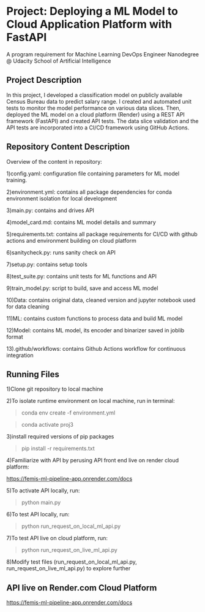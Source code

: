 # Project: Deploying a ML Model to Cloud Application Platform with FastAPI

A program requirement for Machine Learning DevOps Engineer Nanodegree @ Udacity School of Artificial Intelligence

## Project Description

In this project, I developed a classification model on publicly available Census Bureau data to predict salary range. I created and automated unit tests to monitor the model performance on various data slices. Then, deployed the ML model on a cloud platform (Render) using a REST API framework (FastAPI) and created API tests. The data slice validation and the API tests are incorporated into a CI/CD framework using GitHub Actions.

## Repository Content Description

Overview of the content in repository:

1)config.yaml: configuration file containing parameters for ML model training. 

2)environment.yml: contains all package dependencies for conda environment isolation for local development

3)main.py: contains and drives API

4)model_card.md: contains ML model details and summary

5)requirements.txt: contains all package requirements for CI/CD with github actions and environment building on cloud platform

6)sanitycheck.py: runs sanity check on API

7)setup.py: contains setup tools

8)test_suite.py: contains unit tests for ML functions and API

9)train_model.py: script to build, save and access ML model

10)Data: contains original data, cleaned version and jupyter notebook used for data cleaning

11)ML: contains custom functions to process data and build ML model

12)Model: contains ML model, its encoder and binarizer saved in joblib format

13).github/workflows: contains Github Actions workflow for continuous integration


## Running Files

1)Clone git repository to local machine

2)To isolate runtime environment on local machine, run in terminal:

> conda env create -f environment.yml

> conda activate proj3

3)install required versions of pip packages

> pip install -r requirements.txt  

4)Familiarize with API by perusing API front end live on render cloud platform:

https://femis-ml-pipeline-app.onrender.com/docs

5)To activate API locally, run:

> python main.py 

6)To test API locally, run:

> python run_request_on_local_ml_api.py

7)To test API live on cloud platform, run:

> python run_request_on_live_ml_api.py

8)Modify test files (run_request_on_local_ml_api.py, run_request_on_live_ml_api.py) to explore further

## API live on Render.com Cloud Platform

https://femis-ml-pipeline-app.onrender.com/docs

